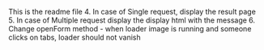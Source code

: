 This is the readme file
4. In case of Single request, display the result page
5. In case of Multiple request display the display html with the message
6. Change openForm method - when loader image is running and someone clicks on tabs, loader should not vanish